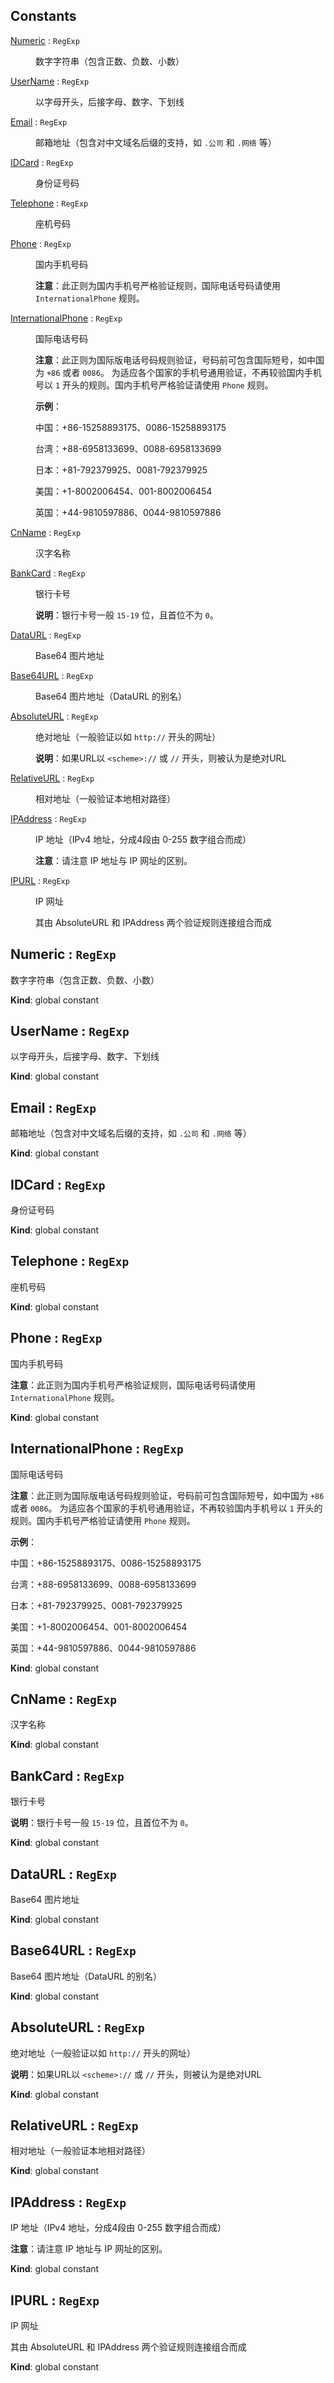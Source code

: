 ## Constants

<dl>
<dt><a href="#Numeric">Numeric</a> : <code>RegExp</code></dt>
<dd><p>数字字符串（包含正数、负数、小数）</p>
</dd>
<dt><a href="#UserName">UserName</a> : <code>RegExp</code></dt>
<dd><p>以字母开头，后接字母、数字、下划线</p>
</dd>
<dt><a href="#Email">Email</a> : <code>RegExp</code></dt>
<dd><p>邮箱地址（包含对中文域名后缀的支持，如 <code>.公司</code> 和 <code>.网络</code> 等）</p>
</dd>
<dt><a href="#IDCard">IDCard</a> : <code>RegExp</code></dt>
<dd><p>身份证号码</p>
</dd>
<dt><a href="#Telephone">Telephone</a> : <code>RegExp</code></dt>
<dd><p>座机号码</p>
</dd>
<dt><a href="#Phone">Phone</a> : <code>RegExp</code></dt>
<dd><p>国内手机号码</p>
<p><strong>注意</strong>：此正则为国内手机号严格验证规则，国际电话号码请使用 <code>InternationalPhone</code> 规则。</p>
</dd>
<dt><a href="#InternationalPhone">InternationalPhone</a> : <code>RegExp</code></dt>
<dd><p>国际电话号码</p>
<p><strong>注意</strong>：此正则为国际版电话号码规则验证，号码前可包含国际短号，如中国为 <code>+86</code> 或者 <code>0086</code>。
为适应各个国家的手机号通用验证，不再较验国内手机号以 <code>1</code> 开头的规则。国内手机号严格验证请使用 <code>Phone</code> 规则。</p>
<p><strong>示例</strong>：</p>
<p>中国：+86-15258893175、0086-15258893175</p>
<p>台湾：+88-6958133699、0088-6958133699</p>
<p>日本：+81-792379925、0081-792379925</p>
<p>美国：+1-8002006454、001-8002006454</p>
<p>英国：+44-9810597886、0044-9810597886</p>
</dd>
<dt><a href="#CnName">CnName</a> : <code>RegExp</code></dt>
<dd><p>汉字名称</p>
</dd>
<dt><a href="#BankCard">BankCard</a> : <code>RegExp</code></dt>
<dd><p>银行卡号</p>
<p><strong>说明</strong>：银行卡号一般 <code>15-19</code> 位，且首位不为 <code>0</code>。</p>
</dd>
<dt><a href="#DataURL">DataURL</a> : <code>RegExp</code></dt>
<dd><p>Base64 图片地址</p>
</dd>
<dt><a href="#Base64URL">Base64URL</a> : <code>RegExp</code></dt>
<dd><p>Base64 图片地址（DataURL 的别名）</p>
</dd>
<dt><a href="#AbsoluteURL">AbsoluteURL</a> : <code>RegExp</code></dt>
<dd><p>绝对地址（一般验证以如 <code>http://</code> 开头的网址）</p>
<p><strong>说明</strong>：如果URL以 <code>&lt;scheme&gt;://</code> 或 <code>//</code> 开头，则被认为是绝对URL</p>
</dd>
<dt><a href="#RelativeURL">RelativeURL</a> : <code>RegExp</code></dt>
<dd><p>相对地址（一般验证本地相对路径）</p>
</dd>
<dt><a href="#IPAddress">IPAddress</a> : <code>RegExp</code></dt>
<dd><p>IP 地址（IPv4 地址，分成4段由 0-255 数字组合而成）</p>
<p><strong>注意</strong>：请注意 IP 地址与 IP 网址的区别。</p>
</dd>
<dt><a href="#IPURL">IPURL</a> : <code>RegExp</code></dt>
<dd><p>IP 网址</p>
<p>其由 AbsoluteURL 和 IPAddress 两个验证规则连接组合而成</p>
</dd>
</dl>

<a name="Numeric"></a>

## Numeric : <code>RegExp</code>
数字字符串（包含正数、负数、小数）

**Kind**: global constant  
<a name="UserName"></a>

## UserName : <code>RegExp</code>
以字母开头，后接字母、数字、下划线

**Kind**: global constant  
<a name="Email"></a>

## Email : <code>RegExp</code>
邮箱地址（包含对中文域名后缀的支持，如 `.公司` 和 `.网络` 等）

**Kind**: global constant  
<a name="IDCard"></a>

## IDCard : <code>RegExp</code>
身份证号码

**Kind**: global constant  
<a name="Telephone"></a>

## Telephone : <code>RegExp</code>
座机号码

**Kind**: global constant  
<a name="Phone"></a>

## Phone : <code>RegExp</code>
国内手机号码

**注意**：此正则为国内手机号严格验证规则，国际电话号码请使用 `InternationalPhone` 规则。

**Kind**: global constant  
<a name="InternationalPhone"></a>

## InternationalPhone : <code>RegExp</code>
国际电话号码

**注意**：此正则为国际版电话号码规则验证，号码前可包含国际短号，如中国为 `+86` 或者 `0086`。
为适应各个国家的手机号通用验证，不再较验国内手机号以 `1` 开头的规则。国内手机号严格验证请使用 `Phone` 规则。

**示例**：

中国：+86-15258893175、0086-15258893175

台湾：+88-6958133699、0088-6958133699

日本：+81-792379925、0081-792379925

美国：+1-8002006454、001-8002006454

英国：+44-9810597886、0044-9810597886

**Kind**: global constant  
<a name="CnName"></a>

## CnName : <code>RegExp</code>
汉字名称

**Kind**: global constant  
<a name="BankCard"></a>

## BankCard : <code>RegExp</code>
银行卡号

**说明**：银行卡号一般 `15-19` 位，且首位不为 `0`。

**Kind**: global constant  
<a name="DataURL"></a>

## DataURL : <code>RegExp</code>
Base64 图片地址

**Kind**: global constant  
<a name="Base64URL"></a>

## Base64URL : <code>RegExp</code>
Base64 图片地址（DataURL 的别名）

**Kind**: global constant  
<a name="AbsoluteURL"></a>

## AbsoluteURL : <code>RegExp</code>
绝对地址（一般验证以如 `http://` 开头的网址）

**说明**：如果URL以 `<scheme>://` 或 `//` 开头，则被认为是绝对URL

**Kind**: global constant  
<a name="RelativeURL"></a>

## RelativeURL : <code>RegExp</code>
相对地址（一般验证本地相对路径）

**Kind**: global constant  
<a name="IPAddress"></a>

## IPAddress : <code>RegExp</code>
IP 地址（IPv4 地址，分成4段由 0-255 数字组合而成）

**注意**：请注意 IP 地址与 IP 网址的区别。

**Kind**: global constant  
<a name="IPURL"></a>

## IPURL : <code>RegExp</code>
IP 网址

其由 AbsoluteURL 和 IPAddress 两个验证规则连接组合而成

**Kind**: global constant  
